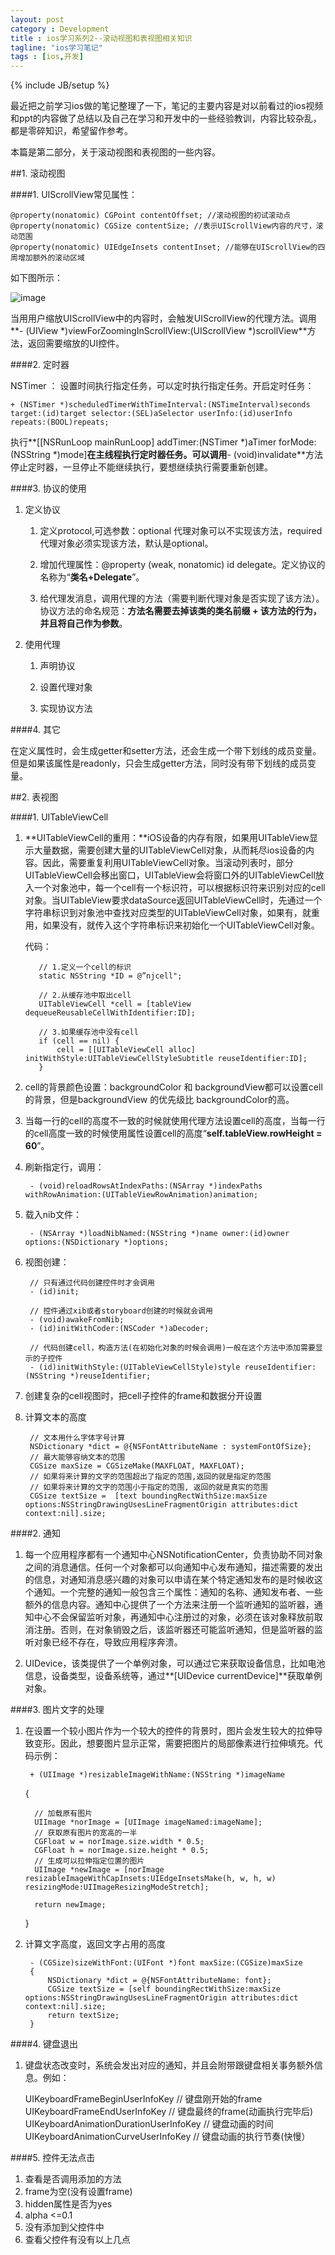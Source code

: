 ```yaml
---
layout: post
category : Development
title : ios学习系列2--滚动视图和表视图相关知识
tagline: "ios学习笔记"
tags : [ios,开发]
---
```

{% include JB/setup %}


最近把之前学习ios做的笔记整理了一下，笔记的主要内容是对以前看过的ios视频和ppt的内容做了总结以及自己在学习和开发中的一些经验教训，内容比较杂乱，都是零碎知识，希望留作参考。

本篇是第二部分，关于滚动视图和表视图的一些内容。

##1. 滚动视图

####1. UIScrollView常见属性：

	@property(nonatomic) CGPoint contentOffset; //滚动视图的初试滚动点
	@property(nonatomic) CGSize contentSize; //表示UIScrollView内容的尺寸，滚动范围
	@property(nonatomic) UIEdgeInsets contentInset; //能够在UIScrollView的四周增加额外的滚动区域

如下图所示：

![image](/Users/yi/Documents/my/blog/快盘/blog/cofcool.github.io/public/upload/images/ios_2.jpg)

当用用户缩放UIScrollView中的内容时，会触发UIScrollView的代理方法。调用**- (UIView \*)viewForZoomingInScrollView:(UIScrollView *)scrollView**方法，返回需要缩放的UI控件。

####2. 定时器

NSTimer ： 设置时间执行指定任务，可以定时执行指定任务。开启定时任务：

    + (NSTimer *)scheduledTimerWithTimeInterval:(NSTimeInterval)seconds target:(id)target selector:(SEL)aSelector userInfo:(id)userInfo repeats:(BOOL)repeats;

执行**[[NSRunLoop mainRunLoop] addTimer:(NSTimer \*)aTimer forMode:(NSString \*)mode]**在主线程执行定时器任务。可以调用**- (void)invalidate**方法停止定时器，一旦停止不能继续执行，要想继续执行需要重新创建。

####3. 协议的使用

1. 定义协议

   1. 定义protocol,可选参数：optional 代理对象可以不实现该方法，required 代理对象必须实现该方法，默认是optional。
   
   2. 增加代理属性：@property (weak, nonatomic) id<AppInfoViewDelegate> delegate。定义协议的名称为“**类名+Delegate**”。
   
   3. 给代理发消息，调用代理的方法（需要判断代理对象是否实现了该方法）。协议方法的命名规范：**方法名需要去掉该类的类名前缀 + 该方法的行为，并且将自己作为参数**。
   
2. 使用代理

   1. 声明协议
   
   2. 设置代理对象
   
   3. 实现协议方法
   
####4. 其它

在定义属性时，会生成getter和setter方法，还会生成一个带下划线的成员变量。但是如果该属性是readonly，只会生成getter方法，同时没有带下划线的成员变量。

##2. 表视图

####1. UITableViewCell

1. **UITableViewCell的重用：**iOS设备的内存有限，如果用UITableView显示大量数据，需要创建大量的UITableViewCell对象，从而耗尽ios设备的内容。因此，需要重复利用UITableViewCell对象。当滚动列表时，部分UITableViewCell会移出窗口，UITableView会将窗口外的UITableViewCell放入一个对象池中，每一个cell有一个标识符，可以根据标识符来识别对应的cell对象。当UITableView要求dataSource返回UITableViewCell时，先通过一个字符串标识到对象池中查找对应类型的UITableViewCell对象，如果有，就重用，如果没有，就传入这个字符串标识来初始化一个UITableViewCell对象。

	代码：
	
	      // 1.定义一个cell的标识
	      static NSString *ID = @”njcell";
	      
	      // 2.从缓存池中取出cell
	      UITableViewCell *cell = [tableView dequeueReusableCellWithIdentifier:ID];
	      
	      // 3.如果缓存池中没有cell
	      if (cell == nil) {
	          cell = [[UITableViewCell alloc] initWithStyle:UITableViewCellStyleSubtitle reuseIdentifier:ID];
	      }

2. cell的背景颜色设置：backgroundColor 和 backgroundView都可以设置cell的背景，但是backgroundView 的优先级比 backgroundColor的高。

3. 当每一行的cell的高度不一致的时候就使用代理方法设置cell的高度，当每一行的cell高度一致的时候使用属性设置cell的高度“**self.tableView.rowHeight = 60**”。

4. 刷新指定行，调用：

        - (void)reloadRowsAtIndexPaths:(NSArray *)indexPaths withRowAnimation:(UITableViewRowAnimation)animation;

5. 载入nib文件：

        - (NSArray *)loadNibNamed:(NSString *)name owner:(id)owner options:(NSDictionary *)options;

6. 视图创建：

        // 只有通过代码创建控件时才会调用
        - (id)init;
        
        // 控件通过xib或者storyboard创建的时候就会调用
        - (void)awakeFromNib;        
        - (id)initWithCoder:(NSCoder *)aDecoder; 
        
        // 代码创建cell，构造方法(在初始化对象的时候会调用)一般在这个方法中添加需要显示的子控件
        - (id)initWithStyle:(UITableViewCellStyle)style reuseIdentifier:(NSString *)reuseIdentifier; 
        
7. 创建复杂的cell视图时，把cell子控件的frame和数据分开设置

8. 计算文本的高度

        // 文本用什么字体字号计算
	    NSDictionary *dict = @{NSFontAttributeName : systemFontOfSize};
	    // 最大能够容纳文本的范围
	    CGSize maxSize = CGSizeMake(MAXFLOAT, MAXFLOAT);
	    // 如果将来计算的文字的范围超出了指定的范围,返回的就是指定的范围
	    // 如果将来计算的文字的范围小于指定的范围, 返回的就是真实的范围
	    CGSize textSize =  [text boundingRectWithSize:maxSize options:NSStringDrawingUsesLineFragmentOrigin attributes:dict context:nil].size;
	    
####2. 通知

1. 每一个应用程序都有一个通知中心NSNotificationCenter，负责协助不同对象之间的消息通信。任何一个对象都可以向通知中心发布通知，描述需要的发出的信息，对通知消息感兴趣的对象可以申请在某个特定通知发布的是时候收这个通知。一个完整的通知一般包含三个属性：通知的名称、通知发布者、一些额外的信息内容。通知中心提供了一个方法来注册一个监听通知的监听器，通知中心不会保留监听对象，再通知中心注册过的对象，必须在该对象释放前取消注册。否则，在对象销毁之后，该监听器还可能监听通知，但是监听器的监听对象已经不存在，导致应用程序奔溃。

2. UIDevice，该类提供了一个单例对象，可以通过它来获取设备信息，比如电池信息，设备类型，设备系统等，通过**[UIDevice currentDevice]**获取单例对象。

####3. 图片文字的处理

   1. 在设置一个较小图片作为一个较大的控件的背景时，图片会发生较大的拉伸导致变形。因此，想要图片显示正常，需要把图片的局部像素进行拉伸填充。代码示例：
   
		   + (UIImage *)resizableImageWithName:(NSString *)imageName
		{
		    
		    // 加载原有图片
		    UIImage *norImage = [UIImage imageNamed:imageName];
		    // 获取原有图片的宽高的一半
		    CGFloat w = norImage.size.width * 0.5;
		    CGFloat h = norImage.size.height * 0.5;
		    // 生成可以拉伸指定位置的图片
		    UIImage *newImage = [norImage resizableImageWithCapInsets:UIEdgeInsetsMake(h, w, h, w) resizingMode:UIImageResizingModeStretch];
		    
		    return newImage;
	    }
	    
2. 计算文字高度，返回文字占用的高度

		- (CGSize)sizeWithFont:(UIFont *)font maxSize:(CGSize)maxSize
		{
		    NSDictionary *dict = @{NSFontAttributeName: font};
		    CGSize textSize = [self boundingRectWithSize:maxSize options:NSStringDrawingUsesLineFragmentOrigin attributes:dict context:nil].size;
		    return textSize;
		}
		
####4. 键盘退出

  1. 键盘状态改变时，系统会发出对应的通知，并且会附带跟键盘相关事务额外信息。例如：
  
        UIKeyboardFrameBeginUserInfoKey // 键盘刚开始的frame
        UIKeyboardFrameEndUserInfoKey // 键盘最终的frame(动画执行完毕后)
        UIKeyboardAnimationDurationUserInfoKey // 键盘动画的时间
        UIKeyboardAnimationCurveUserInfoKey // 键盘动画的执行节奏(快慢）
        
####5. 控件无法点击

 1. 查看是否调用添加的方法
 2. frame为空(没有设置frame)
 3. hidden属性是否为yes
 4. alpha <=0.1
 5. 没有添加到父控件中
 6. 查看父控件有没有以上几点